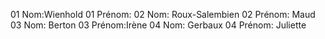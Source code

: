 01 Nom:Wienhold
01 Prénom:
02 Nom: Roux-Salembien
02 Prénom: Maud
03 Nom: Berton
03 Prénom:Irène
04 Nom: Gerbaux
04 Prénom: Juliette
